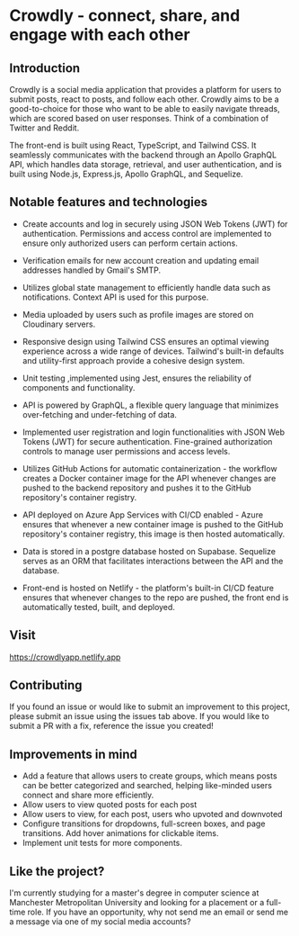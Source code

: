 # Crowdly - connect, share, and engage with each other

## Introduction

Crowdly is a social media application that provides a platform for users to submit posts, react to posts, and follow each other. Crowdly aims to be a good-to-choice for those who want to be able to easily navigate threads, which are scored based on user responses. Think of a combination of Twitter and Reddit.

The front-end is built using React, TypeScript, and Tailwind CSS. It seamlessly communicates with the backend through an Apollo GraphQL API, which handles data storage, retrieval, and user authentication, and is built using Node.js, Express.js, Apollo GraphQL, and Sequelize.

## Notable features and technologies

   - Create accounts and log in securely using JSON Web Tokens (JWT) for authentication. Permissions and access control are implemented to ensure only authorized users can perform certain actions.

   - Verification emails for new account creation and updating email addresses handled by Gmail's SMTP.

   - Utilizes global state management to efficiently handle data such as notifications. Context API is used for this purpose.

   - Media uploaded by users such as profile images are stored on Cloudinary servers.

   - Responsive design using Tailwind CSS ensures an optimal viewing experience across a wide range of devices. Tailwind's built-in defaults and utility-first approach provide a cohesive design system.

   - Unit testing ,implemented using Jest, ensures the reliability of components and functionality.

   - API is powered by GraphQL, a flexible query language that minimizes over-fetching and under-fetching of data.

   - Implemented user registration and login functionalities with JSON Web Tokens (JWT) for secure authentication. Fine-grained authorization controls to manage user permissions and access levels.

   - Utilizes GitHub Actions for automatic containerization - the workflow creates a Docker container image for the API whenever changes are pushed to the backend repository and pushes it to the GitHub repository's container registry.

   - API deployed on Azure App Services with CI/CD enabled - Azure ensures that whenever a new container image is pushed to the GitHub repository's container registry, this image is then hosted automatically.

   - Data is stored in a postgre database hosted on Supabase. Sequelize serves as an ORM that facilitates interactions between the API and the database.

   - Front-end is hosted on Netlify - the platform's built-in CI/CD feature ensures that whenever changes to the repo are pushed, the front end is automatically tested, built, and deployed.

## Visit

https://crowdlyapp.netlify.app

## Contributing

If you found an issue or would like to submit an improvement to this project, please submit an issue using the issues tab above. If you would like to submit a PR with a fix, reference the issue you created!

## Improvements in mind

- Add a feature that allows users to create groups, which means posts can be better categorized and searched, helping like-minded users connect and share more efficiently.
- Allow users to view quoted posts for each post
- Allow users to view, for each post, users who upvoted and downvoted
- Configure transitions for dropdowns, full-screen boxes, and page transitions. Add hover animations for clickable items.
- Implement unit tests for more components.

## Like the project?

I'm currently studying for a master's degree in computer science at Manchester Metropolitan University and looking for a placement or a full-time role. If you have an opportunity, why not send me an email or send me a message via one of my social media accounts?